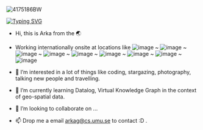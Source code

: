 
<!-- ![hero_wide_3](https://user-images.githubusercontent.com/71174892/201480375-9e39a456-7e72-4022-a131-909e5bc918f1.png) -->
![4175186BW](https://user-images.githubusercontent.com/71174892/201482577-2a0490b8-2321-45a2-b170-bb3295a023a6.jpg)


[![Typing SVG](https://readme-typing-svg.demolab.com?font=Fira+Code&pause=1000&color=00CE21&multiline=true&random=false&width=1000&height=150&lines=11000101111110011100111101110100001101100101011ARKAGHOSH1011100111011000110001000010010101101111101100001001011101010101111010111111011011011011000000011111111110101101;How+vex110001011111100111001111011101000011011001010111011100111011000110001000010010101101111101100001001011101010101111010111111011011011011000000011111111110101101ingly+quick+daft+zebras+jump;110001011111100111001111011101000011011001010111011100111011000110001000010010101101111101100001001011101010101111010111111011011011011000000011111111110101101;110001011111100111001111011101000011011001010111011100111011000110001000010010101101111101100001001011101010101111010111111011011011011000000011111111110101101;110001011111100111001111011101000011011001010111011100111011000110001000010010101101111101100001001011101010101111010111111011011011011000000011111111110101101;110001011111100111001111011101000011011001010111011100111011000110001000010010101101111101100001001011101010101111010111111011011011011000000011111111110101101;110001011111100111001111011101000011011001010111011100111011000110001000010010101101111101100001001011101010101111010111111011011011011000000011111111110101101)](https://git.io/typing-svg)
 

- Hi, this is Arka from the 🌏 
- Working internationally onsite at locations like ![image](https://github.com/aghoshpro/aghoshpro/assets/71174892/665a1d42-92ca-44a7-8239-9630f11bcb9d)
 ~ ![image](https://github.com/aghoshpro/aghoshpro/assets/71174892/25d9a3ac-e40b-49d2-8957-cacb8b8a2250)
 ~ ![image](https://github.com/aghoshpro/aghoshpro/assets/71174892/5055cfcd-4f15-461f-a4bc-51b3320b5dd0)
 ~ ![image](https://github.com/aghoshpro/aghoshpro/assets/71174892/db8d36df-a233-4b25-8a31-7c04bed4cf71)
 ~ ![image](https://github.com/aghoshpro/aghoshpro/assets/71174892/328bec3b-3247-4795-ba8d-b3bc1fdf1054)
 ~ ![image](https://github.com/aghoshpro/aghoshpro/assets/71174892/c9eadb41-dbf9-45a0-8b68-3b47f4bbbeb7)
 ~ ![image](https://github.com/aghoshpro/aghoshpro/assets/71174892/150f6e8c-945a-4e1f-a749-0498278aeb94)
 ~ ![image](https://github.com/aghoshpro/aghoshpro/assets/71174892/e9308cfe-6f9e-4d90-8924-dd173a71ac7c)
 ~ ![image](https://github.com/aghoshpro/aghoshpro/assets/71174892/9e91a48a-738f-4a75-9f56-5cd0bb0b0046)


- 👀 I’m interested in a lot of things like coding, stargazing, photography, talking new people and travelling.
- 🌱 I’m currently learning Datalog, Virtual Knowledge Graph in the context of geo-spatial data.
- 💞️ I’m looking to collaborate on ...
- 📫 Drop me a email [arkag@cs.umu.se](mailto:arkag@cs.umu.se) to contact :D .  

<!---
aghoshpro/aghoshpro is a ✨ special ✨ repository because its `README.md` (this file) appears on your GitHub profile.
You can click the Preview link to take a look at your changes.
--->

<!--- ![Arka's GitHub stats](https://github-readme-stats.vercel.app/api?username=aghoshpro&theme=chartreuse-dark&show_icons=true) --->
<!--- ![Languages](https://github-readme-stats.vercel.app/api/top-langs/?username=aghoshpro&layout=compact) --->
